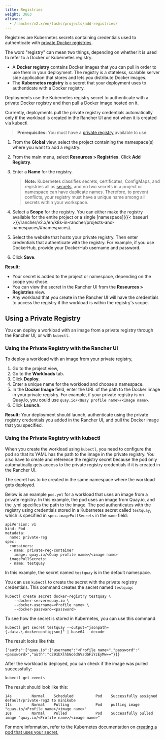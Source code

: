 ```yaml
---
title: Registries
weight: 3063
aliases:
  - /rancher/v2.x/en/tasks/projects/add-registries/
---
```

Registries are Kubernetes secrets containing credentials used to authenticate with [private Docker registries](https://kubernetes.io/docs/tasks/configure-pod-container/pull-image-private-registry/). 

The word "registry" can mean two things, depending on whether it is used to refer to a Docker or Kubernetes registry:

- A **Docker registry** contains Docker images that you can pull in order to use them in your deployment. The registry is a stateless, scalable server side application that stores and lets you distribute Docker images.
- The **Kubernetes registry** is a secret that your deployment uses to authenticate with a Docker registry.

Deployments use the Kubernetes registry secret to authenticate with a private Docker registry and then pull a Docker image hosted on it.

Currently, deployments pull the private registry credentials automatically only if the workload is created in the Rancher UI and not when it is created via kubectl.

>**Prerequisites:** You must have a [private registry](https://docs.docker.com/registry/deploying/) available to use.

1. From the **Global** view, select the project containing the namespace(s) where you want to add a registry.

1. From the main menu, select **Resources > Registries**. Click **Add Registry**.

1. Enter a **Name** for the registry.

    >**Note:** Kubernetes classifies secrets, certificates, ConfigMaps, and registries all as [secrets](https://kubernetes.io/docs/concepts/configuration/secret/), and no two secrets in a project or namespace can have duplicate names. Therefore, to prevent conflicts, your registry must have a unique name among all secrets within your workspace.

1. Select a **Scope** for the registry. You can either make the registry available for the entire project or a single [namespace]({{< baseurl >}}/rancher/v2.x/en/k8s-in-rancher/projects-and-namespaces/#namespaces).

1. Select the website that hosts your private registry. Then enter credentials that authenticate with the registry. For example, if you use DockerHub, provide your DockerHub username and password.

1. Click **Save**.

**Result:** 

- Your secret is added to the project or namespace, depending on the scope you chose.
- You can view the secret in the Rancher UI from the **Resources > Registries** view.
- Any workload that you create in the Rancher UI will have the credentials to access the registry if the workload is within the registry's scope.

## Using a Private Registry

You can deploy a workload with an image from a private registry through the Rancher UI, or with `kubectl`.

### Using the Private Registry with the Rancher UI

To deploy a workload with an image from your private registry,

1. Go to the project view,
1. Go to the **Workloads** tab.
1. Click **Deploy.**
1. Enter a unique name for the workload and choose a namespace.
1. In the **Docker Image** field, enter the URL of the path to the Docker image in your private registry. For example, if your private registry is on Quay.io, you could use `quay.io/<Quay profile name>/<Image name>`.
1. Click **Launch.**

**Result:** Your deployment should launch, authenticate using the private registry credentials you added in the Rancher UI, and pull the Docker image that you specified.

### Using the Private Registry with kubectl

When you create the workload using `kubectl`, you need to configure the pod so that its YAML has the path to the image in the private registry. You also have to create and reference the registry secret because the pod only automatically gets access to the private registry credentials if it is created in the Rancher UI.

The secret has to be created in the same namespace where the workload gets deployed.

Below is an example `pod.yml` for a workload that uses an image from a private registry. In this example, the pod uses an image from Quay.io, and the .yml specifies the path to the image. The pod authenticates with the registry using credentials stored in a Kubernetes secret called `testquay`, which is specified in `spec.imagePullSecrets` in the `name` field:

```
apiVersion: v1
kind: Pod
metadata:
  name: private-reg
spec:
  containers:
  - name: private-reg-container
    image: quay.io/<Quay profile name>/<image name>
  imagePullSecrets:
  - name: testquay
```

In this example, the secret named `testquay` is in the default namespace.

You can use `kubectl` to create the secret with the private registry credentials. This command creates the secret named `testquay`:

```
kubectl create secret docker-registry testquay \
    --docker-server=quay.io \
    --docker-username=<Profile name> \
    --docker-password=<password>
```

To see how the secret is stored in Kubernetes, you can use this command:

```
kubectl get secret testquay --output="jsonpath={.data.\.dockerconfigjson}" | base64 --decode
```

The result looks like this:

```
{"auths":{"quay.io":{"username":"<Profile name>","password":"<password>","auth":"c291bXlhbGo6dGVzdGFiYzEyMw=="}}}
```

After the workload is deployed, you can check if the image was pulled successfully:

```
kubectl get events
```
The result should look like this:
```
14s         Normal    Scheduled          Pod    Successfully assigned default/private-reg2 to minikube
11s         Normal    Pulling            Pod    pulling image "quay.io/<Profile name>/<image name>"
10s         Normal    Pulled             Pod    Successfully pulled image "quay.io/<Profile name>/<image name>"
```

For more information, refer to the Kubernetes documentation on [creating a pod that uses your secret.](https://kubernetes.io/docs/tasks/configure-pod-container/pull-image-private-registry/#create-a-pod-that-uses-your-secret)
